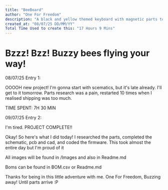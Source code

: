 ```yaml
---
title: "BeeBoard"
author: "One For Freedom"
description: "A black and yellow themed keyboard with magnetic parts to connect with eachother!"
created_at: "08/07/25 DD/MM/YY"
Total Time Used to create this: "17 Hours 9 Mins"
---
```


# Bzzz! Bzz! Buzzy bees flying your way!

08/07/25
Entry 1:

OOOOH new project! I'm gonna start with scematics, but it's late already. I'll get to it tomorrow. Parts research was a pain, restarted 10 times when I realised shipping was too much.

TIME SPENT: 7H 30 MIN

09/07/25
Entry 2:

I'm tired.
PROJECT COMPLETE!!

Okay! So here's what I did today! I researched the parts, completed the schematic, pcb and cad, and coded the firmware. This took almost the entire day but I'm proud of it

All images will be found in /Images and also in Readme.md 

Boms can be found in BOM.csv or Readme.md

Thanks for being in this little adventure with me. 
One For Freedom, Buzzing away!
Until parts arrive :P
